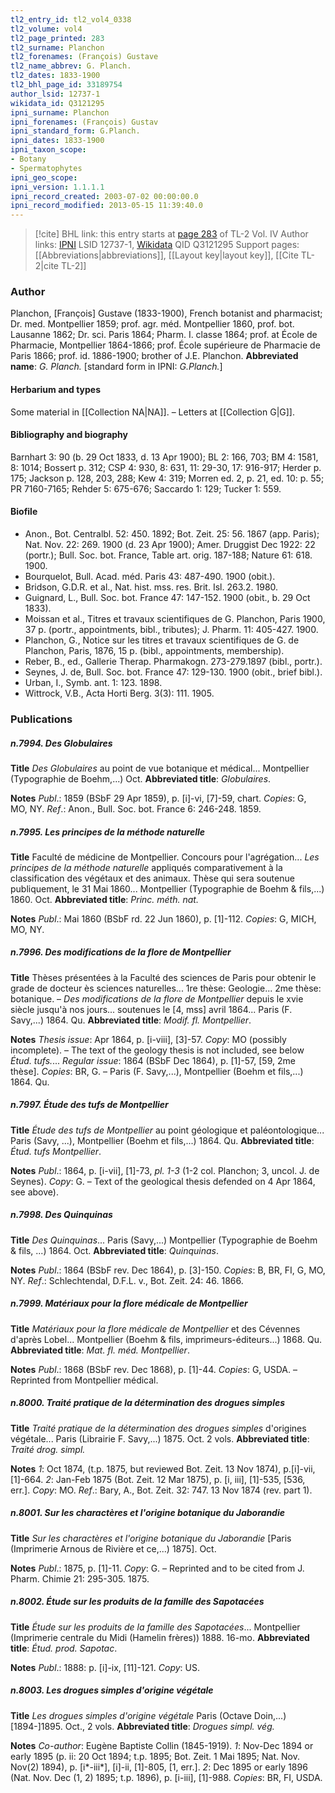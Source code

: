 ```yaml
---
tl2_entry_id: tl2_vol4_0338
tl2_volume: vol4
tl2_page_printed: 283
tl2_surname: Planchon
tl2_forenames: (François) Gustave
tl2_name_abbrev: G. Planch.
tl2_dates: 1833-1900
tl2_bhl_page_id: 33189754
author_lsid: 12737-1
wikidata_id: Q3121295
ipni_surname: Planchon
ipni_forenames: (François) Gustav
ipni_standard_form: G.Planch.
ipni_dates: 1833-1900
ipni_taxon_scope: 
- Botany
- Spermatophytes
ipni_geo_scope: 
ipni_version: 1.1.1.1
ipni_record_created: 2003-07-02 00:00:00.0
ipni_record_modified: 2013-05-15 11:39:40.0
---
```


> [!cite] BHL link: this entry starts at [page 283](https://www.biodiversitylibrary.org/page/33189754) of TL-2 Vol. IV
> Author links: [IPNI](https://www.ipni.org/a/12737-1) LSID 12737-1, [Wikidata](https://www.wikidata.org/wiki/Q3121295) QID Q3121295
> Support pages: [[Abbreviations|abbreviations]], [[Layout key|layout key]], [[Cite TL-2|cite TL-2]]

### Author

Planchon, \[François\] Gustave (1833-1900), French botanist and pharmacist; Dr. med. Montpellier 1859; prof. agr. méd. Montpellier 1860, prof. bot. Lausanne 1862; Dr. sci. Paris 1864; Pharm. I. classe 1864; prof. at École de Pharmacie, Montpellier 1864-1866; prof. École supérieure de Pharmacie de Paris 1866; prof. id. 1886-1900; brother of J.E. Planchon. 
**Abbreviated name**: *G. Planch.* \[standard form in IPNI: *G.Planch.*\]

#### Herbarium and types

Some material in [[Collection NA|NA]]. – Letters at [[Collection G|G]].

#### Bibliography and biography

Barnhart 3: 90 (b. 29 Oct 1833, d. 13 Apr 1900); BL 2: 166, 703; BM 4: 1581, 8: 1014; Bossert p. 312; CSP 4: 930, 8: 631, 11: 29-30, 17: 916-917; Herder p. 175; Jackson p. 128, 203, 288; Kew 4: 319; Morren ed. 2, p. 21, ed. 10: p. 55; PR 7160-7165; Rehder 5: 675-676; Saccardo 1: 129; Tucker 1: 559.

#### Biofile

- Anon., Bot. Centralbl. 52: 450. 1892; Bot. Zeit. 25: 56. 1867 (app. Paris); Nat. Nov. 22: 269. 1900 (d. 23 Apr 1900); Amer. Druggist Dec 1922: 22 (portr.); Bull. Soc. bot. France, Table art. orig. 187-188; Nature 61: 618. 1900.
- Bourquelot, Bull. Acad. méd. Paris 43: 487-490. 1900 (obit.).
- Bridson, G.D.R. et al., Nat. hist. mss. res. Brit. Isl. 263.2. 1980.
- Guignard, L., Bull. Soc. bot. France 47: 147-152. 1900 (obit., b. 29 Oct 1833).
- Moissan et al., Titres et travaux scientifiques de G. Planchon, Paris 1900, 37 p. (portr., appointments, bibl., tributes); J. Pharm. 11: 405-427. 1900.
- Planchon, G., Notice sur les titres et travaux scientifiques de G. de Planchon, Paris, 1876, 15 p. (bibl., appointments, membership).
- Reber, B., ed., Gallerie Therap. Pharmakogn. 273-279.1897 (bibl., portr.).
- Seynes, J. de, Bull. Soc. bot. France 47: 129-130. 1900 (obit., brief bibl.).
- Urban, I., Symb. ant. 1: 123. 1898.
- Wittrock, V.B., Acta Horti Berg. 3(3): 111. 1905.

### Publications

##### n.7994. Des Globulaires

**Title**
*Des Globulaires* au point de vue botanique et médical... Montpellier (Typographie de Boehm,...) Oct.
**Abbreviated title**: *Globulaires*.

**Notes**
*Publ*.: 1859 (BSbF 29 Apr 1859), p. \[i\]-vi, \[7\]-59, chart. *Copies*: G, MO, NY.
*Ref*.: Anon., Bull. Soc. bot. France 6: 246-248. 1859.

##### n.7995. Les principes de la méthode naturelle

**Title**
Faculté de médicine de Montpellier. Concours pour l'agrégation... *Les principes de la méthode naturelle* appliqués comparativement à la classification des végétaux et des animaux. Thèse qui sera soutenue publiquement, le 31 Mai 1860... Montpellier (Typographie de Boehm & fils,...) 1860. Oct.
**Abbreviated title**: *Princ. méth. nat.*

**Notes**
*Publ*.: Mai 1860 (BSbF rd. 22 Jun 1860), p. \[1\]-112. *Copies*: G, MICH, MO, NY.

##### n.7996. Des modifications de la flore de Montpellier

**Title**
Thèses présentées à la Faculté des sciences de Paris pour obtenir le grade de docteur ès sciences naturelles... 1re thèse: Geologie... 2me thèse: botanique. – *Des modifications de la flore de Montpellier* depuis le xvie siècle jusqu'à nos jours... soutenues le \[4, mss\] avril 1864... Paris (F. Savy,...) 1864. Qu.
**Abbreviated title**: *Modif. fl. Montpellier*.

**Notes**
*Thesis issue*: Apr 1864, p. \[i-viii\], \[3\]-57. *Copy*: MO (possibly incomplete). – The text of the geology thesis is not included, see below *Étud. tufs.*...
*Regular issue*: 1864 (BSbF Dec 1864), p. \[1\]-57, \[59, 2me thèse\]. *Copies*: BR, G. – Paris (F. Savy,...), Montpellier (Boehm et fils,...) 1864. Qu.

##### n.7997. Étude des tufs de Montpellier

**Title**
*Étude des tufs de Montpellier* au point géologique et paléontologique... Paris (Savy, ...), Montpellier (Boehm et fils,...) 1864. Qu.
**Abbreviated title**: *Étud. tufs Montpellier*.

**Notes**
*Publ*.: 1864, p. \[i-vii\], \[1\]-73, *pl. 1-3* (1-2 col. Planchon; 3, uncol. J. de Seynes). *Copy*: G. – Text of the geological thesis defended on 4 Apr 1864, see above).

##### n.7998. Des Quinquinas

**Title**
*Des Quinquinas*... Paris (Savy,...) Montpellier (Typographie de Boehm & fils, ...) 1864. Oct.
**Abbreviated title**: *Quinquinas*.

**Notes**
*Publ*.: 1864 (BSbF rev. Dec 1864), p. \[3\]-150. *Copies*: B, BR, FI, G, MO, NY.
*Ref*.: Schlechtendal, D.F.L. v., Bot. Zeit. 24: 46. 1866.

##### n.7999. Matériaux pour la flore médicale de Montpellier

**Title**
*Matériaux pour la flore médicale de Montpellier* et des Cévennes d'après Lobel... Montpellier (Boehm & fils, imprimeurs-éditeurs...) 1868. Qu.
**Abbreviated title**: *Mat. fl. méd. Montpellier*.

**Notes**
*Publ*.: 1868 (BSbF rev. Dec 1868), p. \[1\]-44. *Copies*: G, USDA. – Reprinted from Montpellier médical.

##### n.8000. Traité pratique de la détermination des drogues simples

**Title**
*Traité pratique de la détermination des drogues simples* d'origines végétale... Paris (Librairie F. Savy,...) 1875. Oct. 2 vols.
**Abbreviated title**: *Traité drog. simpl.*

**Notes**
*1*: Oct 1874, (t.p. 1875, but reviewed Bot. Zeit. 13 Nov 1874), p.\[i\]-vii, \[1\]-664.
*2*: Jan-Feb 1875 (Bot. Zeit. 12 Mar 1875), p. \[i, iii\], \[1\]-535, \[536, err.\].
*Copy*: MO.
*Ref*.: Bary, A., Bot. Zeit. 32: 747. 13 Nov 1874 (rev. part 1).

##### n.8001. Sur les charactères et l'origine botanique du Jaborandie

**Title**
*Sur les charactères et l'origine botanique du Jaborandie* \[Paris (Imprimerie Arnous de Rivière et ce,...) 1875\]. Oct.

**Notes**
*Publ*.: 1875, p. \[1\]-11. *Copy*: G. – Reprinted and to be cited from J. Pharm. Chimie 21: 295-305. 1875.

##### n.8002. Étude sur les produits de la famille des Sapotacées

**Title**
*Étude sur les produits de la famille des Sapotacées*... Montpellier (Imprimerie centrale du Midi (Hamelin frères)) 1888. 16-mo.
**Abbreviated title**: *Étud. prod. Sapotac*.

**Notes**
*Publ*.: 1888: p. \[i\]-ix, \[11\]-121. *Copy*: US.

##### n.8003. Les drogues simples d'origine végétale

**Title**
*Les drogues simples d'origine végétale* Paris (Octave Doin,...) \[1894-\]1895. Oct., 2 vols.
**Abbreviated title**: *Drogues simpl. vég.*

**Notes**
*Co-author*: Eugène Baptiste Collin (1845-1919).
*1*: Nov-Dec 1894 or early 1895 (p. ii: 20 Oct 1894; t.p. 1895; Bot. Zeit. 1 Mai 1895; Nat. Nov. Nov(2) 1894), p. \[i\*-iii\*\], \[i\]-ii, \[1\]-805, \[1, err.\].
*2*: Dec 1895 or early 1896 (Nat. Nov. Dec (1, 2) 1895; t.p. 1896), p. \[i-iii\], \[1\]-988.
*Copies*: BR, FI, USDA.

